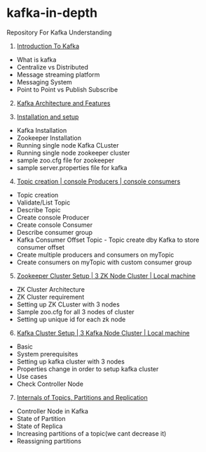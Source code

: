 # kafka-in-depth
Repository For Kafka Understanding

1) [Introduction To Kafka](./src/main/learning/1_introduction)

- What is kafka
- Centralize vs Distributed
- Message streaming platform
- Messaging System
- Point to Point vs Publish Subscribe

2) [Kafka Architecture and Features](./src/main/learning/2_architecture)

3) [Installation and setup](./src/main/learning/3_InstallationAndSetup)
- Kafka Installation
- Zookeeper Installation
- Running single node Kafka CLuster
- Running single node zookeeper cluster
- sample zoo.cfg file for zookeeper
- sample server.properties file for kafka

4) [Topic creation | console Producers | console consumers](./src/main/learning/4_TopicAndConsoleProducerConsumer)
- Topic creation
- Validate/List Topic
- Describe Topic
- Create console Producer
- Create console Consumer
- Describe consumer group
- Kafka Consumer Offset Topic - Topic create dby Kafka to store consumer offset
- Create multiple producers and consumers on myTopic
- Create consumers on myTopic with custom consumer group

5) [Zookeeper Cluster Setup | 3 ZK Node Cluster | Local machine](./src/main/learning/5_ZK_Cluster_Setup)
- ZK Cluster Architecture
- ZK Cluster requirement
- Setting up ZK CLuster with 3 nodes
- Sample zoo.cfg for all 3 nodes of cluster
- Setting up unique id for each zk node

6) [Kafka Cluster Setup | 3 Kafka Node Cluster | Local machine](./src/main/learning/6_Kafka_Cluster_Setup)
- Basic
- System prerequisites
- Setting up kafka cluster with 3 nodes
- Properties change in order to setup kafka cluster
- Use cases
- Check Controller Node

7) [Internals of Topics, Partitions and Replication](./src/main/learning/7_InternalsOfTopicsPartitionsAndReplication)
- Controller Node in Kafka
- State of Partition
- State of Replica
- Increasing partitions of a topic(we cant decrease it)
- Reassigning partitions












